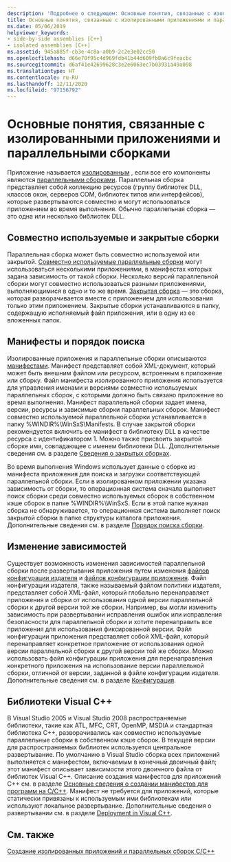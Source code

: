 ```yaml
---
description: 'Подробнее о следующем: Основные понятия, связанные с изолированными приложениями и параллельными сборками'
title: Основные понятия, связанные с изолированными приложениями и параллельными сборками
ms.date: 05/06/2019
helpviewer_keywords:
- side-by-side assemblies [C++]
- isolated assemblies [C++]
ms.assetid: 945a885f-cb3e-4c8a-a0b9-2c2e3e02cc50
ms.openlocfilehash: d66e70f95c4d969fdb41b44d609fb8a6c9feacbc
ms.sourcegitcommit: d6af41e42699628c3e2e6063ec7b03931a49a098
ms.translationtype: HT
ms.contentlocale: ru-RU
ms.lasthandoff: 12/11/2020
ms.locfileid: "97156792"
---
```

# <a name="concepts-of-isolated-applications-and-side-by-side-assemblies"></a>Основные понятия, связанные с изолированными приложениями и параллельными сборками

Приложение называется [изолированным](/windows/win32/SbsCs/isolated-applications) , если все его компоненты являются [параллельными сборками](/windows/win32/SbsCs/about-side-by-side-assemblies-). Параллельная сборка представляет собой коллекцию ресурсов (группу библиотек DLL, классов окон, серверов COM, библиотек типов или интерфейсов), которые развертываются совместно и могут использоваться приложением во время выполнения. Обычно параллельная сборка — это одна или несколько библиотек DLL.

## <a name="shared-or-private"></a>Совместно используемые и закрытые сборки

Параллельная сборка может быть совместно используемой или закрытой. [Совместно используемые параллельные сборки](/windows/win32/sbscs/about-shared-assemblies-) могут использоваться несколькими приложениями, в манифестах которых задана зависимость от такой сборки. Несколько версий параллельной сборки могут совместно использоваться разными приложениями, выполняющимися в одно и то же время. [Закрытая сборка](/windows/win32/SbsCs/about-private-assemblies-) — это сборка, которая разворачивается вместе с приложением для использования только этим приложением. Закрытые сборки устанавливаются в папку, содержащую исполняемый файл приложения, или в одну из ее вложенных папок.

## <a name="manifests-and-search-order"></a>Манифесты и порядок поиска

Изолированные приложения и параллельные сборки описываются [манифестами](/windows/win32/sbscs/manifests). Манифест представляет собой XML-документ, который может быть внешним файлом или ресурсом, встроенным в приложение или сборку. Файл манифеста изолированного приложения используется для управления именами и версиями совместно используемых параллельных сборок, с которыми должно быть связано приложение во время выполнения. Манифест параллельной сборки задает имена, версии, ресурсы и зависимые сборки параллельных сборок. Манифест совместно используемой параллельной сборки устанавливается в папку %WINDIR%\WinSxS\Manifests\. В случае закрытой сборки рекомендуется включить ее манифест в библиотеку DLL в качестве ресурса с идентификатором 1. Можно также присвоить закрытой сборке имя, совпадающее с именем библиотеки DLL. Дополнительные сведения см. в разделе [Сведения о закрытых сборках](/windows/win32/SbsCs/about-private-assemblies-).

Во время выполнения Windows использует данные о сборке из манифеста приложения для поиска и загрузки соответствующей параллельной сборки. Если в изолированном приложении указана зависимость от сборки, то операционная система сначала выполняет поиск сборки среди совместно используемых сборок в собственном кэше сборок в папке %WINDIR%\WinSxS\. Если в этой папке нужная сборка не обнаруживается, то операционная система выполняет поиск закрытой сборки в папке структуры каталога приложения. Дополнительные сведения см. в разделе [Порядок поиска сборки](/windows/win32/SbsCs/assembly-searching-sequence).

## <a name="changing-dependencies"></a>Изменение зависимостей

Существует возможность изменения зависимостей параллельной сборки после развертывания приложения путем изменения [файлов конфигурации издателя](/windows/win32/SbsCs/publisher-configuration-files) и [файлов конфигурации приложения](/windows/win32/SbsCs/application-configuration-files). Файл конфигурации издателя, также называемый файлом политики издателя, представляет собой XML-файл, который глобально перенаправляет приложения и сборки от использования одной версии параллельной сборки к другой версии той же сборки. Например, вы могли изменить зависимость при развертывании исправления ошибок или исправления безопасности для параллельной сборки и хотите перенаправить все приложения для использования фиксированной версии. Файл конфигурации приложения представляет собой XML-файл, который перенаправляет конкретное приложение от использования одной версии параллельной сборки к другой версии той же сборки. Можно использовать файл конфигурации приложения для перенаправления конкретного приложения на использование версии параллельной сборки, отличной от версии, заданной в файле конфигурации издателя. Дополнительные сведения см. в разделе [Конфигурация](/windows/win32/SbsCs/configuration).

## <a name="visual-c-libraries"></a>Библиотеки Visual C++

В Visual Studio 2005 и Visual Studio 2008 распространяемые библиотеки, такие как ATL, MFC, CRT, OpenMP, MSDIA и стандартная библиотека C++, разворачивались как совместно используемые параллельные сборки в собственном кэше сборок. В текущей версии для распространяемых библиотек используется центральное развертывание. По умолчанию в Visual Studio сборка всех приложений выполняется с манифестом, включаемым в конечный двоичный файл; этот манифест описывает зависимости этого двоичного файла от библиотек Visual C++. Описание создания манифестов для приложений C++ см. в разделе [Основные сведения о создании манифестов для программ на C/C++](understanding-manifest-generation-for-c-cpp-programs.md). Манифест не требуется для приложений, которые статически привязаны к используемым ими библиотекам или используют локальное развертывание. Дополнительные сведения о развертывании см. в разделе [Deployment in Visual C++](../windows/deployment-in-visual-cpp.md).

## <a name="see-also"></a>См. также

[Создание изолированных приложений и параллельных сборок C/C++](building-c-cpp-isolated-applications-and-side-by-side-assemblies.md)
